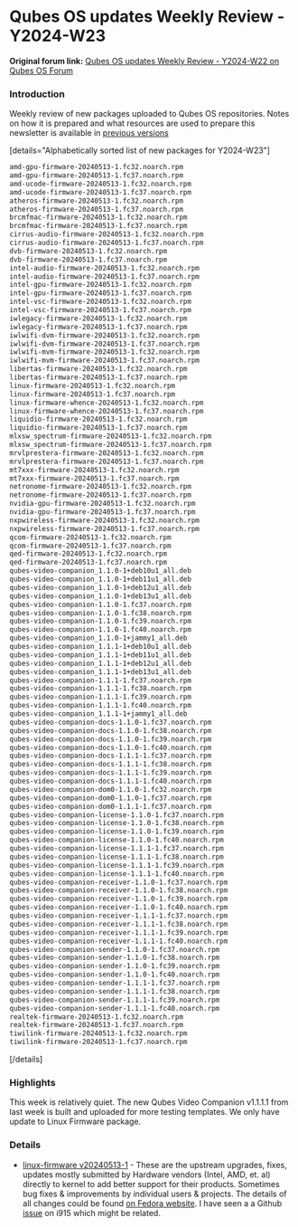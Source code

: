 # Qubes OS updates Weekly Review - Y2024-W23

**Original forum link:** [Qubes OS updates Weekly Review - Y2024-W22 on Qubes OS Forum](https://forum.qubes-os.org/t/qubes-os-updates-weekly-review-y2024-w23/26930)

### Introduction
Weekly review of new packages uploaded to Qubes OS repositories. Notes on how it is prepared and what resources are used to prepare this newsletter is available in [previous versions](https://forum.qubes-os.org/t/qubes-os-updates-weekly-review-y2024-w22/26812)


[details="Alphabetically sorted list of new packages for Y2024-W23"]
```bash
amd-gpu-firmware-20240513-1.fc32.noarch.rpm
amd-gpu-firmware-20240513-1.fc37.noarch.rpm
amd-ucode-firmware-20240513-1.fc32.noarch.rpm
amd-ucode-firmware-20240513-1.fc37.noarch.rpm
atheros-firmware-20240513-1.fc32.noarch.rpm
atheros-firmware-20240513-1.fc37.noarch.rpm
brcmfmac-firmware-20240513-1.fc32.noarch.rpm
brcmfmac-firmware-20240513-1.fc37.noarch.rpm
cirrus-audio-firmware-20240513-1.fc32.noarch.rpm
cirrus-audio-firmware-20240513-1.fc37.noarch.rpm
dvb-firmware-20240513-1.fc32.noarch.rpm
dvb-firmware-20240513-1.fc37.noarch.rpm
intel-audio-firmware-20240513-1.fc32.noarch.rpm
intel-audio-firmware-20240513-1.fc37.noarch.rpm
intel-gpu-firmware-20240513-1.fc32.noarch.rpm
intel-gpu-firmware-20240513-1.fc37.noarch.rpm
intel-vsc-firmware-20240513-1.fc32.noarch.rpm
intel-vsc-firmware-20240513-1.fc37.noarch.rpm
iwlegacy-firmware-20240513-1.fc32.noarch.rpm
iwlegacy-firmware-20240513-1.fc37.noarch.rpm
iwlwifi-dvm-firmware-20240513-1.fc32.noarch.rpm
iwlwifi-dvm-firmware-20240513-1.fc37.noarch.rpm
iwlwifi-mvm-firmware-20240513-1.fc32.noarch.rpm
iwlwifi-mvm-firmware-20240513-1.fc37.noarch.rpm
libertas-firmware-20240513-1.fc32.noarch.rpm
libertas-firmware-20240513-1.fc37.noarch.rpm
linux-firmware-20240513-1.fc32.noarch.rpm
linux-firmware-20240513-1.fc37.noarch.rpm
linux-firmware-whence-20240513-1.fc32.noarch.rpm
linux-firmware-whence-20240513-1.fc37.noarch.rpm
liquidio-firmware-20240513-1.fc32.noarch.rpm
liquidio-firmware-20240513-1.fc37.noarch.rpm
mlxsw_spectrum-firmware-20240513-1.fc32.noarch.rpm
mlxsw_spectrum-firmware-20240513-1.fc37.noarch.rpm
mrvlprestera-firmware-20240513-1.fc32.noarch.rpm
mrvlprestera-firmware-20240513-1.fc37.noarch.rpm
mt7xxx-firmware-20240513-1.fc32.noarch.rpm
mt7xxx-firmware-20240513-1.fc37.noarch.rpm
netronome-firmware-20240513-1.fc32.noarch.rpm
netronome-firmware-20240513-1.fc37.noarch.rpm
nvidia-gpu-firmware-20240513-1.fc32.noarch.rpm
nvidia-gpu-firmware-20240513-1.fc37.noarch.rpm
nxpwireless-firmware-20240513-1.fc32.noarch.rpm
nxpwireless-firmware-20240513-1.fc37.noarch.rpm
qcom-firmware-20240513-1.fc32.noarch.rpm
qcom-firmware-20240513-1.fc37.noarch.rpm
qed-firmware-20240513-1.fc32.noarch.rpm
qed-firmware-20240513-1.fc37.noarch.rpm
qubes-video-companion_1.1.0-1+deb10u1_all.deb
qubes-video-companion_1.1.0-1+deb11u1_all.deb
qubes-video-companion_1.1.0-1+deb12u1_all.deb
qubes-video-companion_1.1.0-1+deb13u1_all.deb
qubes-video-companion-1.1.0-1.fc37.noarch.rpm
qubes-video-companion-1.1.0-1.fc38.noarch.rpm
qubes-video-companion-1.1.0-1.fc39.noarch.rpm
qubes-video-companion-1.1.0-1.fc40.noarch.rpm
qubes-video-companion_1.1.0-1+jammy1_all.deb
qubes-video-companion_1.1.1-1+deb10u1_all.deb
qubes-video-companion_1.1.1-1+deb11u1_all.deb
qubes-video-companion_1.1.1-1+deb12u1_all.deb
qubes-video-companion_1.1.1-1+deb13u1_all.deb
qubes-video-companion-1.1.1-1.fc37.noarch.rpm
qubes-video-companion-1.1.1-1.fc38.noarch.rpm
qubes-video-companion-1.1.1-1.fc39.noarch.rpm
qubes-video-companion-1.1.1-1.fc40.noarch.rpm
qubes-video-companion_1.1.1-1+jammy1_all.deb
qubes-video-companion-docs-1.1.0-1.fc37.noarch.rpm
qubes-video-companion-docs-1.1.0-1.fc38.noarch.rpm
qubes-video-companion-docs-1.1.0-1.fc39.noarch.rpm
qubes-video-companion-docs-1.1.0-1.fc40.noarch.rpm
qubes-video-companion-docs-1.1.1-1.fc37.noarch.rpm
qubes-video-companion-docs-1.1.1-1.fc38.noarch.rpm
qubes-video-companion-docs-1.1.1-1.fc39.noarch.rpm
qubes-video-companion-docs-1.1.1-1.fc40.noarch.rpm
qubes-video-companion-dom0-1.1.0-1.fc32.noarch.rpm
qubes-video-companion-dom0-1.1.0-1.fc37.noarch.rpm
qubes-video-companion-dom0-1.1.1-1.fc37.noarch.rpm
qubes-video-companion-license-1.1.0-1.fc37.noarch.rpm
qubes-video-companion-license-1.1.0-1.fc38.noarch.rpm
qubes-video-companion-license-1.1.0-1.fc39.noarch.rpm
qubes-video-companion-license-1.1.0-1.fc40.noarch.rpm
qubes-video-companion-license-1.1.1-1.fc37.noarch.rpm
qubes-video-companion-license-1.1.1-1.fc38.noarch.rpm
qubes-video-companion-license-1.1.1-1.fc39.noarch.rpm
qubes-video-companion-license-1.1.1-1.fc40.noarch.rpm
qubes-video-companion-receiver-1.1.0-1.fc37.noarch.rpm
qubes-video-companion-receiver-1.1.0-1.fc38.noarch.rpm
qubes-video-companion-receiver-1.1.0-1.fc39.noarch.rpm
qubes-video-companion-receiver-1.1.0-1.fc40.noarch.rpm
qubes-video-companion-receiver-1.1.1-1.fc37.noarch.rpm
qubes-video-companion-receiver-1.1.1-1.fc38.noarch.rpm
qubes-video-companion-receiver-1.1.1-1.fc39.noarch.rpm
qubes-video-companion-receiver-1.1.1-1.fc40.noarch.rpm
qubes-video-companion-sender-1.1.0-1.fc37.noarch.rpm
qubes-video-companion-sender-1.1.0-1.fc38.noarch.rpm
qubes-video-companion-sender-1.1.0-1.fc39.noarch.rpm
qubes-video-companion-sender-1.1.0-1.fc40.noarch.rpm
qubes-video-companion-sender-1.1.1-1.fc37.noarch.rpm
qubes-video-companion-sender-1.1.1-1.fc38.noarch.rpm
qubes-video-companion-sender-1.1.1-1.fc39.noarch.rpm
qubes-video-companion-sender-1.1.1-1.fc40.noarch.rpm
realtek-firmware-20240513-1.fc32.noarch.rpm
realtek-firmware-20240513-1.fc37.noarch.rpm
tiwilink-firmware-20240513-1.fc32.noarch.rpm
tiwilink-firmware-20240513-1.fc37.noarch.rpm
```
[/details]


### Highlights
This week is relatively quiet. The new Qubes Video Companion v1.1.1.1 from last week is built and uploaded for more testing templates. We only have update to Linux Firmware package.

### Details
- [linux-firmware v20240513-1](https://github.com/QubesOS/updates-status/issues/4797) - These are the upstream upgrades, fixes, updates mostly submitted by Hardware vendors (Intel, AMD, et. al) directly to kernel to add better support for their products. Sometimes bug fixes & improvements by individual users & projects. The details of all changes could be found [on Fedora website](https://packages.fedoraproject.org/pkgs/linux-firmware/linux-firmware/fedora-rawhide.html). I have seen a a Github [issue](https://github.com/QubesOS/qubes-issues/issues/9239) on i915 which might be related.